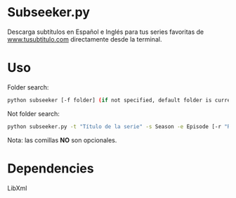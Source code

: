 Subseeker.py
=======

Descarga subtítulos en Español e Inglés para tus series favoritas de www.tusubtitulo.com directamente desde la terminal.

Uso
=====
Folder search:
```bash
python subseeker [-f folder] (if not specified, default folder is current working directory)
```
Not folder search: 
```bash
python subseeker.py -t "Título de la serie" -s Season -e Episode [-r "Release"] [-l "language_code"]
```
Nota: las comillas **NO** son opcionales.

Dependencies
============
LibXml
